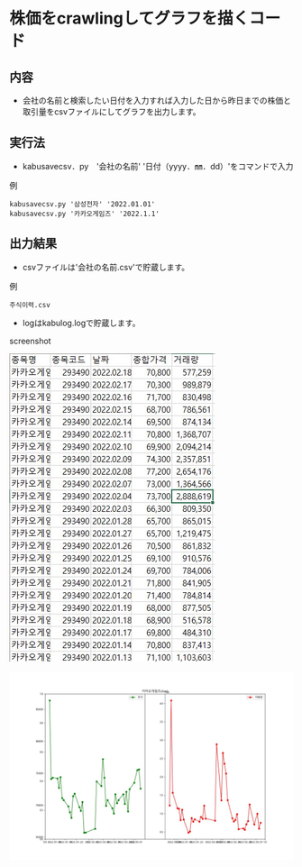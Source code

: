 株価をcrawlingしてグラフを描くコード
===========


## 内容
* 会社の名前と検索したい日付を入力すれば入力した日から昨日までの株価と取引量をcsvファイルにしてグラフを出力します。

## 実行法
* kabusavecsv．py　'会社の名前' '日付（yyyy．㎜．dd）'をコマンドで入力

例

    kabusavecsv.py '삼성전자' '2022.01.01'
    kabusavecsv.py '카카오게임즈' '2022.1.1'

## 出力結果
* csvファイルは'会社の名前.csv'で貯蔵します。

例

    주식이력.csv

* logはkabulog.logで貯蔵します。

screenshot

![csv](https://github.com/SangWooChun714/mirineglobal/blob/master/pythonfile/csvfile.JPG)

![graph](https://github.com/SangWooChun714/mirineglobal/blob/master/pythonfile/%EA%B1%B0%EB%9E%98%EB%9F%89EX.jpg)
